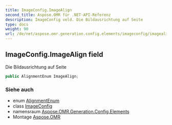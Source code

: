 ```yaml
---
title: ImageConfig.ImageAlign
second_title: Aspose.OMR für .NET-API-Referenz
description: ImageConfig veld. Die Bildausrichtung auf Seite
type: docs
weight: 90
url: /de/net/aspose.omr.generation.config.elements/imageconfig/imagealign/
---
```

## ImageConfig.ImageAlign field

Die Bildausrichtung auf Seite

```csharp
public AlignmentEnum ImageAlign;
```

### Siehe auch

* enum [AlignmentEnum](../../../aspose.omr.generation.config.enums/alignmentenum/)
* class [ImageConfig](../)
* namensraum [Aspose.OMR.Generation.Config.Elements](../../imageconfig/)
* Montage [Aspose.OMR](../../../)


